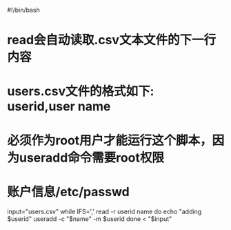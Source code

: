 #!/bin/bash

# read会自动读取.csv文本文件的下一行内容
# users.csv文件的格式如下: userid,user name
# 必须作为root用户才能运行这个脚本，因为useradd命令需要root权限
# 账户信息/etc/passwd

input="users.csv"
while IFS=',' read -r userid name
do
	echo "adding $userid"
	useradd -c "$name" -m $userid
done < "$input"

